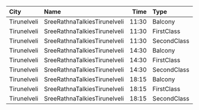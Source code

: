 | City        | Name                         |  Time | Type        | Price | Capacity | Booked |
| :---------- | :--------------------------- | ----: | :---------- | ----: | -------: | -----: |
| Tirunelveli | SreeRathnaTalkiesTirunelveli | 11:30 | Balcony     |  130₹ |      237 |    126 |
| Tirunelveli | SreeRathnaTalkiesTirunelveli | 11:30 | FirstClass  |  100₹ |      149 |     74 |
| Tirunelveli | SreeRathnaTalkiesTirunelveli | 11:30 | SecondClass |  100₹ |      320 |    158 |
| Tirunelveli | SreeRathnaTalkiesTirunelveli | 14:30 | Balcony     |  130₹ |      237 |    126 |
| Tirunelveli | SreeRathnaTalkiesTirunelveli | 14:30 | FirstClass  |  100₹ |      149 |     74 |
| Tirunelveli | SreeRathnaTalkiesTirunelveli | 14:30 | SecondClass |  100₹ |      320 |    158 |
| Tirunelveli | SreeRathnaTalkiesTirunelveli | 18:15 | Balcony     |  130₹ |      237 |    126 |
| Tirunelveli | SreeRathnaTalkiesTirunelveli | 18:15 | FirstClass  |  100₹ |      149 |     74 |
| Tirunelveli | SreeRathnaTalkiesTirunelveli | 18:15 | SecondClass |  100₹ |      320 |    158 |